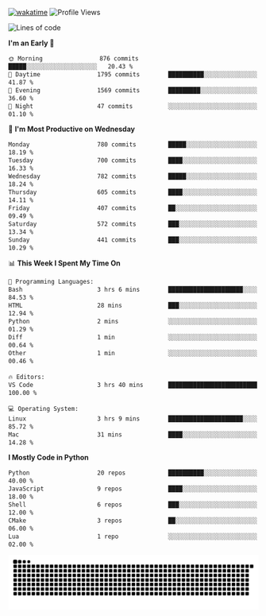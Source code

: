 [![wakatime](https://wakatime.com/badge/user/b920b284-3cde-4cd4-b72e-f7f22d050b16.svg)](https://wakatime.com/@b920b284-3cde-4cd4-b72e-f7f22d050b16)
![Profile Views](http://img.shields.io/badge/Profile%20Views-4586-blue)
<!--START_SECTION:waka-->
![Lines of code](https://img.shields.io/badge/From%20Hello%20World%20I%27ve%20Written-5.1%20million%20lines%20of%20code-blue)

**I'm an Early 🐤** 

```text
🌞 Morning                876 commits         █████░░░░░░░░░░░░░░░░░░░░   20.43 % 
🌆 Daytime                1795 commits        ██████████░░░░░░░░░░░░░░░   41.87 % 
🌃 Evening                1569 commits        █████████░░░░░░░░░░░░░░░░   36.60 % 
🌙 Night                  47 commits          ░░░░░░░░░░░░░░░░░░░░░░░░░   01.10 % 
```
📅 **I'm Most Productive on Wednesday** 

```text
Monday                   780 commits         █████░░░░░░░░░░░░░░░░░░░░   18.19 % 
Tuesday                  700 commits         ████░░░░░░░░░░░░░░░░░░░░░   16.33 % 
Wednesday                782 commits         █████░░░░░░░░░░░░░░░░░░░░   18.24 % 
Thursday                 605 commits         ████░░░░░░░░░░░░░░░░░░░░░   14.11 % 
Friday                   407 commits         ██░░░░░░░░░░░░░░░░░░░░░░░   09.49 % 
Saturday                 572 commits         ███░░░░░░░░░░░░░░░░░░░░░░   13.34 % 
Sunday                   441 commits         ███░░░░░░░░░░░░░░░░░░░░░░   10.29 % 
```


📊 **This Week I Spent My Time On** 

```text
💬 Programming Languages: 
Bash                     3 hrs 6 mins        █████████████████████░░░░   84.53 % 
HTML                     28 mins             ███░░░░░░░░░░░░░░░░░░░░░░   12.94 % 
Python                   2 mins              ░░░░░░░░░░░░░░░░░░░░░░░░░   01.29 % 
Diff                     1 min               ░░░░░░░░░░░░░░░░░░░░░░░░░   00.64 % 
Other                    1 min               ░░░░░░░░░░░░░░░░░░░░░░░░░   00.46 % 

🔥 Editors: 
VS Code                  3 hrs 40 mins       █████████████████████████   100.00 % 

💻 Operating System: 
Linux                    3 hrs 9 mins        █████████████████████░░░░   85.72 % 
Mac                      31 mins             ████░░░░░░░░░░░░░░░░░░░░░   14.28 % 
```

**I Mostly Code in Python** 

```text
Python                   20 repos            ██████████░░░░░░░░░░░░░░░   40.00 % 
JavaScript               9 repos             ████░░░░░░░░░░░░░░░░░░░░░   18.00 % 
Shell                    6 repos             ███░░░░░░░░░░░░░░░░░░░░░░   12.00 % 
CMake                    3 repos             ██░░░░░░░░░░░░░░░░░░░░░░░   06.00 % 
Lua                      1 repo              ░░░░░░░░░░░░░░░░░░░░░░░░░   02.00 % 
```




<!--END_SECTION:waka-->
![Snake animation](https://raw.githubusercontent.com/timmypidashev/timmypidashev/main/commits.svg)
